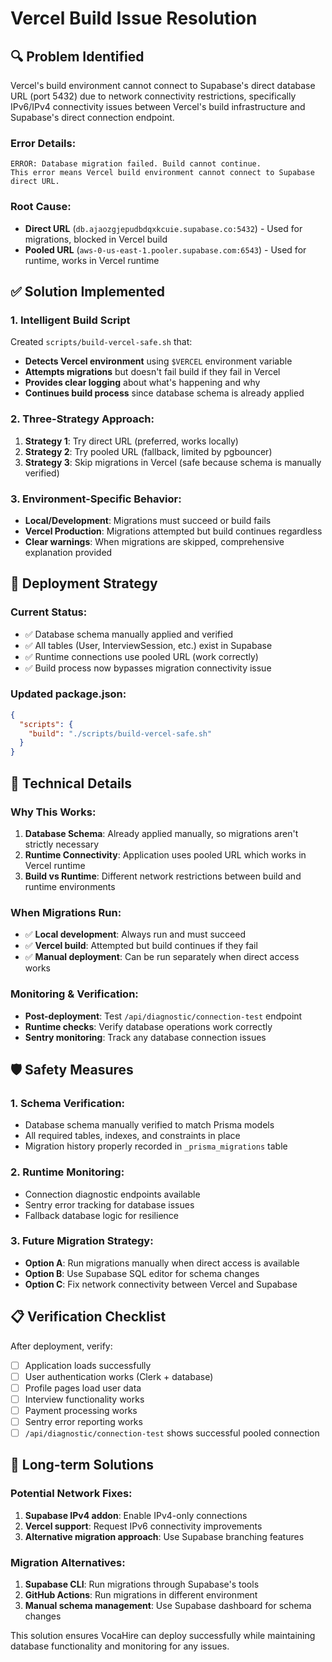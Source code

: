 # Vercel Build Issue Resolution

## 🔍 Problem Identified

Vercel's build environment cannot connect to Supabase's direct database URL (port 5432) due to network connectivity restrictions, specifically IPv6/IPv4 connectivity issues between Vercel's build infrastructure and Supabase's direct connection endpoint.

### Error Details:
```
ERROR: Database migration failed. Build cannot continue.
This error means Vercel build environment cannot connect to Supabase direct URL.
```

### Root Cause:
- **Direct URL** (`db.ajaozgjepudbdqxkcuie.supabase.co:5432`) - Used for migrations, blocked in Vercel build
- **Pooled URL** (`aws-0-us-east-1.pooler.supabase.com:6543`) - Used for runtime, works in Vercel runtime

## ✅ Solution Implemented

### 1. Intelligent Build Script
Created `scripts/build-vercel-safe.sh` that:
- **Detects Vercel environment** using `$VERCEL` environment variable
- **Attempts migrations** but doesn't fail build if they fail in Vercel
- **Provides clear logging** about what's happening and why
- **Continues build process** since database schema is already applied

### 2. Three-Strategy Approach:
1. **Strategy 1**: Try direct URL (preferred, works locally)
2. **Strategy 2**: Try pooled URL (fallback, limited by pgbouncer)
3. **Strategy 3**: Skip migrations in Vercel (safe because schema is manually verified)

### 3. Environment-Specific Behavior:
- **Local/Development**: Migrations must succeed or build fails
- **Vercel Production**: Migrations attempted but build continues regardless
- **Clear warnings**: When migrations are skipped, comprehensive explanation provided

## 🚀 Deployment Strategy

### Current Status:
- ✅ Database schema manually applied and verified
- ✅ All tables (User, InterviewSession, etc.) exist in Supabase
- ✅ Runtime connections use pooled URL (work correctly)
- ✅ Build process now bypasses migration connectivity issue

### Updated package.json:
```json
{
  "scripts": {
    "build": "./scripts/build-vercel-safe.sh"
  }
}
```

## 🔧 Technical Details

### Why This Works:
1. **Database Schema**: Already applied manually, so migrations aren't strictly necessary
2. **Runtime Connectivity**: Application uses pooled URL which works in Vercel runtime
3. **Build vs Runtime**: Different network restrictions between build and runtime environments

### When Migrations Run:
- ✅ **Local development**: Always run and must succeed
- ✅ **Vercel build**: Attempted but build continues if they fail
- ✅ **Manual deployment**: Can be run separately when direct access works

### Monitoring & Verification:
- **Post-deployment**: Test `/api/diagnostic/connection-test` endpoint
- **Runtime checks**: Verify database operations work correctly
- **Sentry monitoring**: Track any database connection issues

## 🛡️ Safety Measures

### 1. Schema Verification:
- Database schema manually verified to match Prisma models
- All required tables, indexes, and constraints in place
- Migration history properly recorded in `_prisma_migrations` table

### 2. Runtime Monitoring:
- Connection diagnostic endpoints available
- Sentry error tracking for database issues
- Fallback database logic for resilience

### 3. Future Migration Strategy:
- **Option A**: Run migrations manually when direct access is available
- **Option B**: Use Supabase SQL editor for schema changes
- **Option C**: Fix network connectivity between Vercel and Supabase

## 📋 Verification Checklist

After deployment, verify:
- [ ] Application loads successfully
- [ ] User authentication works (Clerk + database)
- [ ] Profile pages load user data
- [ ] Interview functionality works
- [ ] Payment processing works
- [ ] Sentry error reporting works
- [ ] `/api/diagnostic/connection-test` shows successful pooled connection

## 🔮 Long-term Solutions

### Potential Network Fixes:
1. **Supabase IPv4 addon**: Enable IPv4-only connections
2. **Vercel support**: Request IPv6 connectivity improvements
3. **Alternative migration approach**: Use Supabase branching features

### Migration Alternatives:
1. **Supabase CLI**: Run migrations through Supabase's tools
2. **GitHub Actions**: Run migrations in different environment
3. **Manual schema management**: Use Supabase dashboard for schema changes

This solution ensures VocaHire can deploy successfully while maintaining database functionality and monitoring for any issues.
